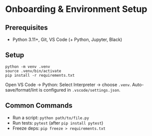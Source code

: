 # Onboarding & Environment Setup

## Prerequisites
- Python 3.11+, Git, VS Code (+ Python, Jupyter, Black)

## Setup
    python -m venv .venv
    source .venv/bin/activate
    pip install -r requirements.txt

Open VS Code → Python: Select Interpreter → choose `.venv`.
Auto-save/format/lint is configured in `.vscode/settings.json`.

## Common Commands
- Run a script: `python path/to/file.py`
- Run tests: `pytest` (after `pip install pytest`)
- Freeze deps: `pip freeze > requirements.txt`
